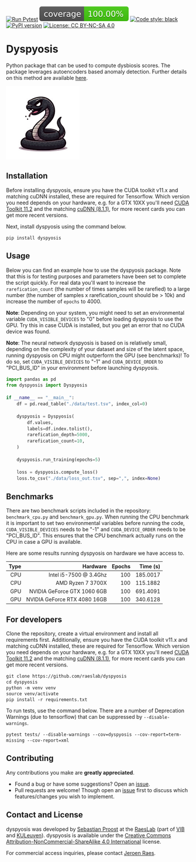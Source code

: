 [![Run Pytest](https://github.com/raeslab/dyspyosis/actions/workflows/autopytest.yml/badge.svg)](https://github.com/raeslab/dyspyosis/actions/workflows/autopytest.yml) [![Coverage](https://raw.githubusercontent.com/raeslab/dyspyosis/main/docs/coverage-badge.svg)](https://raw.githubusercontent.com/raeslab/dyspyosis/main/docs/coverage-badge.svg) [![Code style: black](https://img.shields.io/badge/code%20style-black-000000.svg)](https://github.com/psf/black) [![PyPI version](https://badge.fury.io/py/dyspyosis.svg)](https://badge.fury.io/py/dyspyosis) [![License: CC BY-NC-SA 4.0](https://img.shields.io/badge/License-CC%20BY--NC--SA%204.0-lightgrey.svg)](https://creativecommons.org/licenses/by-nc-sa/4.0/)

# Dyspyosis

Python package that can be used to compute dysbiosis scores. The package leverages autoencoders based
anomaly detection. Further details on this method are available [here](./docs/method.md).

![A gumpy black snake, minimalist illustration](https://raw.githubusercontent.com/raeslab/dyspyosis/main/docs/img/dyspyosis_logo_small.jpg)

## Installation

Before installing dyspyosis, ensure you have the CUDA toolkit v11.x and matching cuDNN installed, these are required for Tensorflow. Which version you need 
depends on your hardware, e.g. for a GTX 10XX you'll need [CUDA Toolkit 11.2] and the matching [cuDNN (8.1.1)], for
more recent cards you can get more recent versions.


Next, install dyspyosis using the command below.

```commandline
pip install dyspyosis
```

## Usage

Below you can find an example how to use the dyspyosis package. Note that this is for testing purposes and parameters 
have been set to complete the script quickly. For real data you'll want to increase the ```rarefication_count``` (the 
number of times samples will be rarefied) to a large number (the number of samples x rarefication_count should be > 10k) 
and increase the number of ```epochs``` to 4000.

**Note**: Depending on your system, you might need to set an environmental variable ```CUDA_VISIBLE_DEVICES``` to "0" before
loading dyspyosis to use the GPU. Try this in case CUDA is installed, but you get an error that no CUDA device was found.

**Note**: The neural network dyspyosis is based on is relatively small, depending on the complexity of your dataset and 
size of the latent space, running dyspyosis on CPU might outperform the GPU (see benchmarks)! To do so, set 
```CUDA_VISIBLE_DEVICES``` to "-1" and ```CUDA_DEVICE_ORDER``` to "PCI_BUS_ID" in your environment before launching 
dyspyosis.

```python
import pandas as pd
from dyspyosis import Dyspyosis

if __name__ == "__main__":
    df = pd.read_table("./data/test.tsv", index_col=0)

    dyspyosis = Dyspyosis(
        df.values,
        labels=df.index.tolist(),
        rarefication_depth=5000,
        rarefication_count=10,
    )

    dyspyosis.run_training(epochs=5)

    loss = dyspyosis.compute_loss()
    loss.to_csv("./data/loss_out.tsv", sep=",", index=None)
```

## Benchmarks

There are two benchmark scripts included in the repository: ```benchmark_cpu.py``` and ```benchmark_gpu.py```. When
running the CPU benchmark it is important to set two environmental variables before running the code, ```CUDA_VISIBLE_DEVICES``` needs to be "-1"
and ```CUDA_DEVICE_ORDER``` needs to be "PCI_BUS_ID". This ensures that the CPU benchmark actually runs on the CPU in case a GPU is available.

Here are some results running dyspyosis on hardware we have access to.

| Type |                     Hardware | Epochs |       Time (s) |
|-----:|-----------------------------:|-------:|---------------:|
|  CPU |       Intel i5-7500 @ 3.4Ghz |    100 |       185.0017 |
|  CPU |            AMD Ryzen 7 3700X |    100 |       115.1882 |
|  GPU |  NVIDIA GeForce GTX 1060 6GB |    100 |       691.4091 |
|  GPU | NVIDIA GeForce RTX 4080 16GB |    100 |       340.6128 |

## For developers

Clone the repository, create a virtual environment and install all requirements first. Additionally, ensure you have
the CUDA toolkit v11.x and matching cuDNN installed, these are required for Tensorflow. Which version you need 
depends on your hardware, e.g. for a GTX 10XX you'll need [CUDA Toolkit 11.2] and the matching [cuDNN (8.1.1)], for
more recent cards you can get more recent versions.

```commandline
git clone https://github.com/raeslab/dyspyosis
cd dyspyosis
python -m venv venv
source venv/activate
pip install -r requirements.txt
```

To run tests, use the command below. There are a number of Deprecation Warnings (due to tensorflow) that can be
suppressed by ```--disable-warnings```.

```commandline
pytest tests/ --disable-warnings --cov=dyspyosis --cov-report=term-missing --cov-report=xml
```

## Contributing

Any contributions you make are **greatly appreciated**.

  * Found a bug or have some suggestions? Open an [issue](https://github.com/raeslab/dyspyosis/issues).
  * Pull requests are welcome! Though open an [issue](https://github.com/raeslab/dyspyosis/issues) first to discuss which features/changes you wish to implement.

## Contact and License

dyspyosis was developed by [Sebastian Proost](https://sebastian.proost.science/) at the [RaesLab](https://raeslab.sites.vib.be/en) (part of [VIB](https://vib.be/en#/) and [KULeuven](https://www.kuleuven.be/english/kuleuven/index.html)). dyspyosis is available under the [Creative Commons Attribution-NonCommercial-ShareAlike 4.0 International](https://creativecommons.org/licenses/by-nc-sa/4.0/) license.

For commercial access inquiries, please contact [Jeroen Raes](mailto:jeroen.raes@kuleuven.vib.be).

[CUDA Toolkit 11.2]: https://developer.nvidia.com/cuda-11.2.0-download-archive
[cuDNN (8.1.1)]: https://developer.nvidia.com/rdp/cudnn-archive